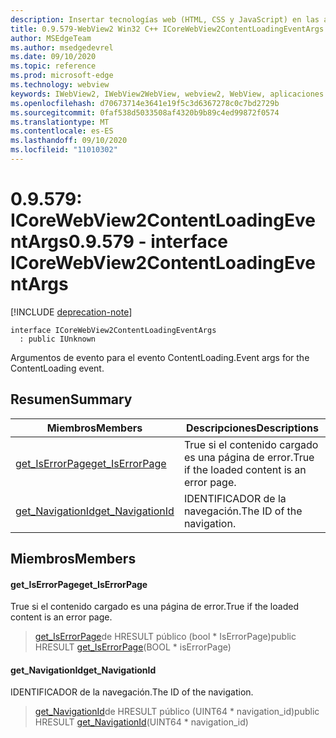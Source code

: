 ```yaml
---
description: Insertar tecnologías web (HTML, CSS y JavaScript) en las aplicaciones nativas con el control Microsoft Edge WebView2
title: 0.9.579-WebView2 Win32 C++ ICoreWebView2ContentLoadingEventArgs
author: MSEdgeTeam
ms.author: msedgedevrel
ms.date: 09/10/2020
ms.topic: reference
ms.prod: microsoft-edge
ms.technology: webview
keywords: IWebView2, IWebView2WebView, webview2, WebView, aplicaciones Win32, Win32, Edge, ICoreWebView2, ICoreWebView2Controller, control de explorador, HTML Edge, ICoreWebView2ContentLoadingEventArgs
ms.openlocfilehash: d70673714e3641e19f5c3d6367278c0c7bd2729b
ms.sourcegitcommit: 0faf538d5033508af4320b9b89c4ed99872f0574
ms.translationtype: MT
ms.contentlocale: es-ES
ms.lasthandoff: 09/10/2020
ms.locfileid: "11010302"
---
```

# <span data-ttu-id="80793-104">0.9.579: ICoreWebView2ContentLoadingEventArgs</span><span class="sxs-lookup"><span data-stu-id="80793-104">0.9.579 - interface ICoreWebView2ContentLoadingEventArgs</span></span> 

[!INCLUDE [deprecation-note](../../includes/deprecation-note.md)]

```
interface ICoreWebView2ContentLoadingEventArgs
  : public IUnknown
```

<span data-ttu-id="80793-105">Argumentos de evento para el evento ContentLoading.</span><span class="sxs-lookup"><span data-stu-id="80793-105">Event args for the ContentLoading event.</span></span>

## <span data-ttu-id="80793-106">Resumen</span><span class="sxs-lookup"><span data-stu-id="80793-106">Summary</span></span>

 <span data-ttu-id="80793-107">Miembros</span><span class="sxs-lookup"><span data-stu-id="80793-107">Members</span></span>                        | <span data-ttu-id="80793-108">Descripciones</span><span class="sxs-lookup"><span data-stu-id="80793-108">Descriptions</span></span>
--------------------------------|---------------------------------------------
[<span data-ttu-id="80793-109">get_IsErrorPage</span><span class="sxs-lookup"><span data-stu-id="80793-109">get_IsErrorPage</span></span>](#get_iserrorpage) | <span data-ttu-id="80793-110">True si el contenido cargado es una página de error.</span><span class="sxs-lookup"><span data-stu-id="80793-110">True if the loaded content is an error page.</span></span>
[<span data-ttu-id="80793-111">get_NavigationId</span><span class="sxs-lookup"><span data-stu-id="80793-111">get_NavigationId</span></span>](#get_navigationid) | <span data-ttu-id="80793-112">IDENTIFICADOR de la navegación.</span><span class="sxs-lookup"><span data-stu-id="80793-112">The ID of the navigation.</span></span>

## <span data-ttu-id="80793-113">Miembros</span><span class="sxs-lookup"><span data-stu-id="80793-113">Members</span></span>

#### <span data-ttu-id="80793-114">get_IsErrorPage</span><span class="sxs-lookup"><span data-stu-id="80793-114">get_IsErrorPage</span></span> 

<span data-ttu-id="80793-115">True si el contenido cargado es una página de error.</span><span class="sxs-lookup"><span data-stu-id="80793-115">True if the loaded content is an error page.</span></span>

> <span data-ttu-id="80793-116">[get_IsErrorPage](#get_iserrorpage)de HRESULT público (bool \* IsErrorPage)</span><span class="sxs-lookup"><span data-stu-id="80793-116">public HRESULT [get_IsErrorPage](#get_iserrorpage)(BOOL \* isErrorPage)</span></span>

#### <span data-ttu-id="80793-117">get_NavigationId</span><span class="sxs-lookup"><span data-stu-id="80793-117">get_NavigationId</span></span> 

<span data-ttu-id="80793-118">IDENTIFICADOR de la navegación.</span><span class="sxs-lookup"><span data-stu-id="80793-118">The ID of the navigation.</span></span>

> <span data-ttu-id="80793-119">[get_NavigationId](#get_navigationid)de HRESULT público (UINT64 \* navigation_id)</span><span class="sxs-lookup"><span data-stu-id="80793-119">public HRESULT [get_NavigationId](#get_navigationid)(UINT64 \* navigation_id)</span></span>

